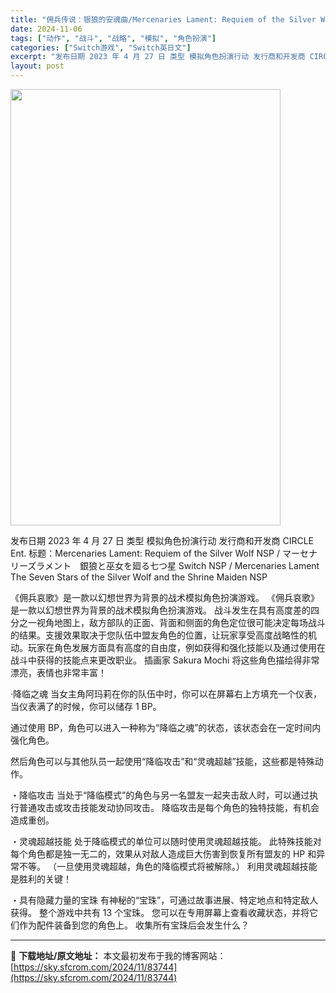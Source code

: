 ```yaml
---
title: "佣兵传说：银狼的安魂曲/Mercenaries Lament: Requiem of the Silver Wolf Switch NSP XCI (v1.0.0)英日文"
date: 2024-11-06
tags: ["动作", "战斗", "战略", "模拟", "角色扮演"]
categories: ["Switch游戏", "Switch英日文"]
excerpt: "发布日期 2023 年 4 月 27 日 类型 模拟角色扮演行动 发行商和开发商 CIRCLE Ent. 标题：Mercenaries Lament: Requiem of the Silver Wolf NSP / マーセナリーズラメント　銀狼と巫女を廻る七つ星 Switch NSP / Merc&hellip;"
layout: post
---
```


<img class="aligncenter size-full wp-image-83745" src="https://sky.sfcrom.com/wp-content/uploads/2024/11/2024110612034752.webp" alt="" width="432" height="698" />

发布日期 2023 年 4 月 27 日
类型 模拟角色扮演行动
发行商和开发商 CIRCLE Ent.
标题：Mercenaries Lament: Requiem of the Silver Wolf NSP / マーセナリーズラメント　銀狼と巫女を廻る七つ星 Switch NSP / Mercenaries Lament The Seven Stars of the Silver Wolf and the Shrine Maiden NSP

《佣兵哀歌》是一款以幻想世界为背景的战术模拟角色扮演游戏。
《佣兵哀歌》是一款以幻想世界为背景的战术模拟角色扮演游戏。
战斗发生在具有高度差的四分之一视角地图上，敌方部队的正面、背面和侧面的角色定位很可能决定每场战斗的结果。支援效果取决于您队伍中盟友角色的位置，让玩家享受高度战略性的机动。玩家在角色发展方面具有高度的自由度，例如获得和强化技能以及通过使用在战斗中获得的技能点来更改职业。
插画家 Sakura Mochi 将这些角色描绘得非常漂亮，表情也非常丰富！

·降临之魂
当女主角阿玛莉在你的队伍中时，你可以在屏幕右上方填充一个仪表，当仪表满了的时候，你可以储存 1 BP。

通过使用 BP，角色可以进入一种称为“降临之魂”的状态，该状态会在一定时间内强化角色。

然后角色可以与其他队员一起使用“降临攻击”和“灵魂超越”技能，这些都是特殊动作。

・降临攻击
当处于“降临模式”的角色与另一名盟友一起夹击敌人时，可以通过执行普通攻击或攻击技能发动协同攻击。
降临攻击是每个角色的独特技能，有机会造成重创。

・灵魂超越技能
处于降临模式的单位可以随时使用灵魂超越技能。
此特殊技能对每个角色都是独一无二的，效果从对敌人造成巨大伤害到恢复所有盟友的 HP 和异常不等。
（一旦使用灵魂超越，角色的降临模式将被解除。）
利用灵魂超越技能是胜利的关键！

・具有隐藏力量的宝珠
有神秘的“宝珠”，可通过故事进展、特定地点和特定敌人获得。
整个游戏中共有 13 个宝珠。
您可以在专用屏幕上查看收藏状态，并将它们作为配件装备到您的角色上。
收集所有宝珠后会发生什么？

---
📖 **下载地址/原文地址：** 本文最初发布于我的博客网站：[https://sky.sfcrom.com/2024/11/83744](https://sky.sfcrom.com/2024/11/83744)
